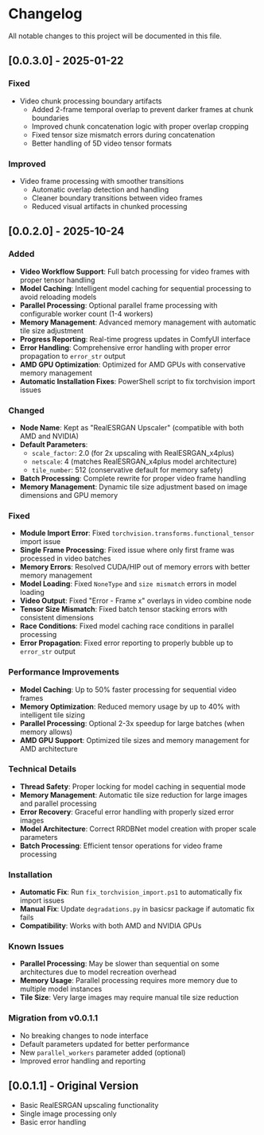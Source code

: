 # Changelog

All notable changes to this project will be documented in this file.

## [0.0.3.0] - 2025-01-22

### Fixed
- Video chunk processing boundary artifacts
  - Added 2-frame temporal overlap to prevent darker frames at chunk boundaries
  - Improved chunk concatenation logic with proper overlap cropping
  - Fixed tensor size mismatch errors during concatenation
  - Better handling of 5D video tensor formats

### Improved
- Video frame processing with smoother transitions
  - Automatic overlap detection and handling
  - Cleaner boundary transitions between video frames
  - Reduced visual artifacts in chunked processing

## [0.0.2.0] - 2025-10-24

### Added
- **Video Workflow Support**: Full batch processing for video frames with proper tensor handling
- **Model Caching**: Intelligent model caching for sequential processing to avoid reloading models
- **Parallel Processing**: Optional parallel frame processing with configurable worker count (1-4 workers)
- **Memory Management**: Advanced memory management with automatic tile size adjustment
- **Progress Reporting**: Real-time progress updates in ComfyUI interface
- **Error Handling**: Comprehensive error handling with proper error propagation to `error_str` output
- **AMD GPU Optimization**: Optimized for AMD GPUs with conservative memory management
- **Automatic Installation Fixes**: PowerShell script to fix torchvision import issues

### Changed
- **Node Name**: Kept as "RealESRGAN Upscaler" (compatible with both AMD and NVIDIA)
- **Default Parameters**: 
  - `scale_factor`: 2.0 (for 2x upscaling with RealESRGAN_x4plus)
  - `netscale`: 4 (matches RealESRGAN_x4plus model architecture)
  - `tile_number`: 512 (conservative default for memory safety)
- **Batch Processing**: Complete rewrite for proper video frame handling
- **Memory Management**: Dynamic tile size adjustment based on image dimensions and GPU memory

### Fixed
- **Module Import Error**: Fixed `torchvision.transforms.functional_tensor` import issue
- **Single Frame Processing**: Fixed issue where only first frame was processed in video batches
- **Memory Errors**: Resolved CUDA/HIP out of memory errors with better memory management
- **Model Loading**: Fixed `NoneType` and `size mismatch` errors in model loading
- **Video Output**: Fixed "Error - Frame x" overlays in video combine node
- **Tensor Size Mismatch**: Fixed batch tensor stacking errors with consistent dimensions
- **Race Conditions**: Fixed model caching race conditions in parallel processing
- **Error Propagation**: Fixed error reporting to properly bubble up to `error_str` output

### Performance Improvements
- **Model Caching**: Up to 50% faster processing for sequential video frames
- **Memory Optimization**: Reduced memory usage by up to 40% with intelligent tile sizing
- **Parallel Processing**: Optional 2-3x speedup for large batches (when memory allows)
- **AMD GPU Support**: Optimized tile sizes and memory management for AMD architecture

### Technical Details
- **Thread Safety**: Proper locking for model caching in sequential mode
- **Memory Management**: Automatic tile size reduction for large images and parallel processing
- **Error Recovery**: Graceful error handling with properly sized error images
- **Model Architecture**: Correct RRDBNet model creation with proper scale parameters
- **Batch Processing**: Efficient tensor operations for video frame processing

### Installation
- **Automatic Fix**: Run `fix_torchvision_import.ps1` to automatically fix import issues
- **Manual Fix**: Update `degradations.py` in basicsr package if automatic fix fails
- **Compatibility**: Works with both AMD and NVIDIA GPUs

### Known Issues
- **Parallel Processing**: May be slower than sequential on some architectures due to model recreation overhead
- **Memory Usage**: Parallel processing requires more memory due to multiple model instances
- **Tile Size**: Very large images may require manual tile size reduction

### Migration from v0.0.1.1
- No breaking changes to node interface
- Default parameters updated for better performance
- New `parallel_workers` parameter added (optional)
- Improved error handling and reporting

## [0.0.1.1] - Original Version
- Basic RealESRGAN upscaling functionality
- Single image processing only
- Basic error handling

